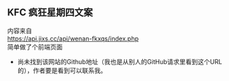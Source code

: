 ## KFC 疯狂星期四文案

内容来自  
https://api.jixs.cc/api/wenan-fkxqs/index.php  
简单做了个前端页面

- 尚未找到该网站的Github地址（我也是从别人的GitHub请求里看到这个URL的），作者要是看到可以联系我。